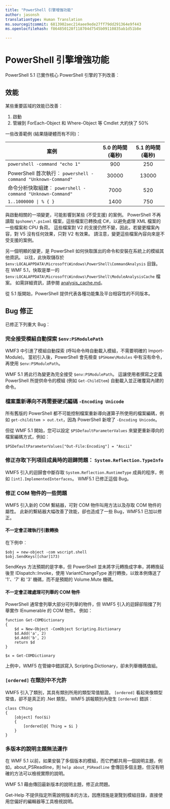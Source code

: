 ```yaml
---
title: "PowerShell 引擎增強功能"
author: jasonsh
translationtype: Human Translation
ms.sourcegitcommit: 6813902aec214aee9ede27ff79dd291364e9f443
ms.openlocfilehash: f864850128f118704d7545b09110835ab1d51b8e

---
```


# PowerShell 引擎增強功能 #

PowerShell 5.1 已實作核心 PowerShell 引擎的下列改善︰


## 效能 ##

某些重要區域的效能已改善︰

1. 啟動
2. 管線到 ForEach-Object 和 Where-Object 等 Cmdlet 大約快了 50% 

一些改善範例 (結果隨硬體而有不同)： 

| 案例 | 5.0 的時間 (毫秒) | 5.1 的時間 (毫秒) |
| -------- | :---------------: | :---------------: |
| `powershell -command "echo 1"` | 900 | 250 |
| PowerShell 首次執行︰ `powershell -command "Unknown-Command"` | 30000 | 13000 |
| 命令分析快取組建︰ `powershell -command "Unknown-Command"` | 7000 | 520 |
| <code>1..1000000 &#124; % { }</code> | 1400 | 750 |
  
與啟動相關的一項變更，可能影響到某些 (不受支援) 的案例。 PowerShell 不再讀取 `$pshome\*.ps1xml` 檔案，這些檔案已轉換成 C#，以避免處理 XML 檔案的一些檔案和 CPU 負荷。 這些檔案對 V2 的支援仍然不變，因此，若變更檔案內容，對 V5 沒有任何效果，只對 V2 有效果。 請注意，變更這些檔案內容向來是不受支援的案例。

另一個明顯的變更，是 PowerShell 如何快取匯出的命令和安裝在系統上的模組其他資訊。 以往，此快取儲存於 `$env:LOCALAPPDATA\Microsoft\Windows\PowerShell\CommandAnalysis` 目錄。 在 WMF 5.1，快取是單一的 `$env:LOCALAPPDATA\Microsoft\Windows\PowerShell\ModuleAnalysisCache` 檔案。
如需詳細資訊，請參閱 [analysis_cache.md]()。

從 5.1 版開始，PowerShell 提供代表各種功能集及平台相容性的不同版本。



## Bug 修正 ##

已修正下列重大 Bug︰

### 完全接受模組自動探索 `$env:PSModulePath` ###

WMF3 中引進了模組自動探索 (呼叫命令時自動載入模組，不需要明確的 Import-Module)。 當初引入後，PowerShell 會先檢查 `$PSHome\Modules` 中有沒有命令，再使用 `$env:PSModulePath`。

WMF 5.1 將此行為變更為完全接受 `$env:PSModulePath`。 這讓使用者撰寫之定義 PowerShell 所提供命令的模組 (例如 `Get-ChildItem`) 自動載入並正確覆寫內建的命令。

### 檔案重新導向不再需要硬式編碼 `-Encoding Unicode` ###

所有舊版的 PowerShell 都不可能控制檔案重新導向運算子所使用的檔案編碼，例如 `get-childitem > out.txt`，因為 PowerShell 新增了 `-Encoding Unicode`。

但從 WMF 5.1 開始，您可以設定 `$PSDefaultParameterValues` 來變更重新導向的檔案編碼方式，例如︰

```
$PSDefaultParameterValues["Out-File:Encoding"] = "Ascii"
```

### 修正存取下列項目成員時的迴歸問題： `System.Reflection.TypeInfo` ###

WMF5 引入的迴歸會中斷存取 `System.Reflection.RuntimeType` 成員的程序，例如 `[int].ImplementedInterfaces`。
WMF5.1 已修正這個 Bug。


### 修正 COM 物件的一些問題 ###

WMF5 引入新的 COM 繫結器，可對 COM 物件叫用方法以及存取 COM 物件的屬性。
此新的繫結器大幅改善了效能，卻也造成了一些 Bug，WMF5.1 已加以修正。

#### 不一定會正確執行引數轉換 ####

在下例中︰

```
$obj = new-object -com wscript.shell
$obj.SendKeys([char]173)
```

SendKeys 方法預期的是字串，但 PowerShell 並未將字元轉換成字串，將轉換延後至 IDispatch::Invoke，使用 VariantChangeType 進行轉換，以致本例傳送了 '1'、'7' 和 '3' 機碼，而不是預期的 Volume.Mute 機碼。

#### 不一定會正確處理可列舉的 COM 物件 ####

PowerShell 通常會列舉大部分可列舉的物件，但 WMF5 引入的迴歸卻阻擋了列舉實作 IEnumerable 的 COM 物件。  例如：

```
function Get-COMDictionary
{
    $d = New-Object -ComObject Scripting.Dictionary
    $d.Add('a', 2)
    $d.Add('b', 2)
    return $d
}

$x = Get-COMDictionary
```

上例中，WMF5 在管線中錯誤寫入 Scripting.Dictionary，卻未列舉機碼值組。


### `[ordered]` 在類別中不允許 ###

WMF5 引入了類別，其具有類別所用的類型常值驗證。  `[ordered]` 看起來像類型常值，卻不是真正的 .Net 類型。  WMF5 誤報類別內發生 `[ordered]` 錯誤︰

```
class CThing
{
    [object] foo($i)
    {
        [ordered]@{ Thing = $i }
    }
}
```


### 多版本的說明主題無法運作 ###

在 WMF 5.1 以前，如果安裝了多個版本的模組，而它們都共用一個說明主題，例如，about_PSReadline，則 `help about_PSReadline` 會傳回多個主題，但沒有明確的方法可以檢視實際的說明。

WMF 5.1 藉由傳回最新版本的說明主題，修正此問題。

Get-Help 不提供指定所需說明版本的方法，因應措施是瀏覽到模組目錄，直接使用您偏好的編輯器等工具檢視說明。 



<!--HONumber=Jul16_HO2-->


